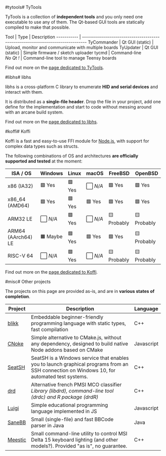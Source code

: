 <!-- Title: koromix.dev
     Menu: Home
     Created: 2017-01-15 -->

#tytools# TyTools

TyTools is a collection of **independent tools** and you only need one executable to use
any of them. The Qt-based GUI tools are statically compiled to make that possible.

Tool        | Type                      | Description
----------- | --------------------------------------------------------------------------------
TyCommander | Qt GUI (static)           | Upload, monitor and communicate with multiple boards
TyUpdater   | Qt GUI (static)           | Simple firmware / sketch uploader
tycmd       | Command-line<br>_No Qt !_ | Command-line tool to manage Teensy boards

Find out more on the [page dedicated to TyTools](tytools).

#libhs# libhs

libhs is a cross-platform C library to enumerate **HID and serial devices** and interact with them.

It is distributed as a **single-file header**. Drop the file in your project, add one define for the implementation and start to code without messing around with an arcane build system.

Find out more on the [page dedicated to libhs](libhs).

#koffi# Koffi

Koffi is a fast and easy-to-use FFI module for [Node.js](https://nodejs.org/), with support for complex data types such as structs.

The following combinations of OS and architectures __are officially supported and tested__ at the moment:

ISA / OS           | Windows     | Linux    | macOS       | FreeBSD     | OpenBSD
------------------ | ----------- | -------- | ----------- | ----------- | --------
x86 (IA32)         | 🟩 Yes      | 🟩 Yes   | ⬜️ *N/A*    | 🟩 Yes      | 🟩 Yes
x86_64 (AMD64)     | 🟩 Yes      | 🟩 Yes   | 🟩 Yes      | 🟩 Yes      | 🟩 Yes
ARM32 LE           | ⬜️ *N/A*    | 🟩 Yes   | ⬜️ *N/A*    | 🟨 Probably | 🟨 Probably
ARM64 (AArch64) LE | 🟧 Maybe    | 🟩 Yes   | 🟩 Yes      | 🟩 Yes      | 🟨 Probably
RISC-V 64          | ⬜️ *N/A*    | 🟩 Yes   | ⬜️ *N/A*    | 🟨 Probably | 🟨 Probably

Find out more on the [page dedicated to Koffi](koffi).

#misc# Other projects

The projects on this page are provided as-is, and are in **various states of completion**.

Project | Description                                                                                                                                 | Language
------- | ------------------------------------------------------------------------------------------------------------------------------------------- | --------
[blikk](https://github.com/Koromix/rygel/tree/master/src/blikk)   | Embeddable beginner-friendly programming language with static types, fast compilation                                                       | C++
[CNoke](https://www.npmjs.com/package/cnoke)   | Simple alternative to CMake.js, without any dependency, designed to build native Node addons based on CMake                                 | Javascript
[SeatSH](https://github.com/Koromix/rygel/tree/master/src/seatsh)  | SeatSH is a Windows service that enables you to launch graphical programs from an SSH connection on Windows 10, for automated test systems. | C++
[drd](https://github.com/Koromix/rygel/tree/master/src/drd)     | Alternative french PMSI MCO classifier<br>*Library (libdrd), command-line tool (drdc) and R package (drdR)*                                 | C++
[Luigi](https://github.com/Koromix/luigi)   | Simple educational programming language implemented in JS                                                                                   | Javascript
[SaneBB](https://gist.github.com/Koromix/679c2e6336808f1e848f2e7f2e6c39cb)  | Small (single-file) and fast BBCode parser in Java                                                                                          | Java
[Meestic](https://github.com/Koromix/rygel/tree/master/src/meestic) | Small command-line utility to control MSI Delta 15 keyboard lighting (and other models?). Provided "as is", no guarantee.                   | C++
